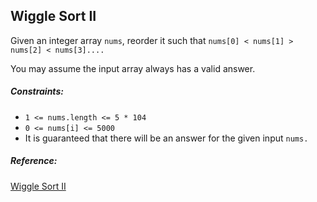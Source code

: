 ## Wiggle Sort II

Given an integer array `nums`, reorder it such that `nums[0] < nums[1] > nums[2] < nums[3]....`

You may assume the input array always has a valid answer.

##### Constraints:

- `1 <= nums.length <= 5 * 104`
- `0 <= nums[i] <= 5000`
- It is guaranteed that there will be an answer for the given input `nums.`

##### Reference:
[Wiggle Sort II](https://leetcode.com/problems/wiggle-sort-ii/)
